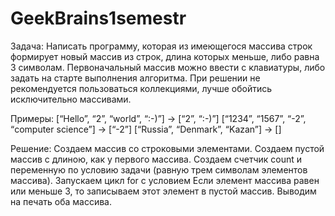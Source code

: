 # GeekBrains1semestr
Задача: Написать программу, которая из имеющегося массива строк формирует новый массив из строк, 
длина которых меньше, либо равна 3 символам. Первоначальный массив можно ввести с клавиатуры,
либо задать на старте выполнения алгоритма. При решении не рекомендуется пользоваться коллекциями, лучше обойтись исключительно массивами.

Примеры:
[“Hello”, “2”, “world”, “:-)”] → [“2”, “:-)”]
[“1234”, “1567”, “-2”, “computer science”] → [“-2”]
[“Russia”, “Denmark”, “Kazan”] → []

Решение:
Создаем массив со строковыми элементами.
Создаем пустой массив с длиною, как у первого массива.
Создаем счетчик count и переменную по условию задачи (равную трем символам элементов массива).
Запускаем цикл for с условием Если элемент массива равен или меньше 3, 
то записываем этот элемент в пустой массив.
Выводим на печать оба массива.

